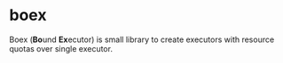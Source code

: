 # boex
Boex (**Bo**und **Ex**ecutor) is small library to create executors with resource quotas over single executor.
